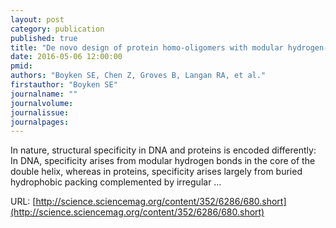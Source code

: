 ```yaml
---
layout: post
category: publication
published: true
title: "De novo design of protein homo-oligomers with modular hydrogen-bond network–mediated specificity"
date: 2016-05-06 12:00:00
pmid: 
authors: "Boyken SE, Chen Z, Groves B, Langan RA, et al."
firstauthor: "Boyken SE"
journalname: ""
journalvolume: 
journalissue: 
journalpages: 
---
```


In nature, structural specificity in DNA and proteins is encoded differently: In DNA, specificity arises from modular hydrogen bonds in the core of the double helix, whereas in proteins, specificity arises largely from buried hydrophobic packing complemented by irregular …

URL: [http://science.sciencemag.org/content/352/6286/680.short](http://science.sciencemag.org/content/352/6286/680.short)
